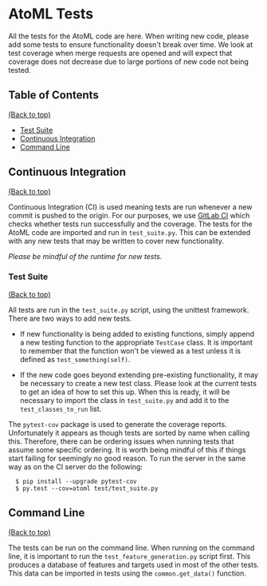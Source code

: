# AtoML Tests

All the tests for the AtoML code are here. When writing new code, please add some tests to ensure functionality doesn't break over time. We look at test coverage when merge requests are opened and will expect that coverage does not decrease due to large portions of new code not being tested.

## Table of Contents

[(Back to top)](#atoml-tests)

-   [Test Suite](#test-suite)
-   [Continuous Integration](#continuous-integration)
-   [Command Line](#command-line)

## Continuous Integration

[(Back to top)](#atoml-tests)

Continuous Integration (CI) is used meaning tests are run whenever a new commit is pushed to the origin. For our purposes, we use [GitLab CI](https://docs.gitlab.com/ce/ci/) which checks whether tests run successfully and the coverage. The tests for the AtoML code are imported and run in `test_suite.py`. This can be extended with any new tests that may be written to cover new functionality.

_Please be mindful of the runtime for new tests._

### Test Suite

[(Back to top)](#atoml-tests)

All tests are run in the `test_suite.py` script, using the unittest framework. There are two ways to add new tests.

-   If new functionality is being added to existing functions, simply append a new testing function to the appropriate `TestCase` class. It is important to remember that the function won't be viewed as a test unless it is defined as `test_something(self)`.

-   If the new code goes beyond extending pre-existing functionality, it may be necessary to create a new test class. Please look at the current tests to get an idea of how to set this up. When this is ready, it will be necessary to import the class in `test_suite.py` and add it to the `test_classes_to_run` list.

The `pytest-cov` package is used to generate the coverage reports. Unfortunately it appears as though tests are sorted by name when calling this. Therefore, there can be ordering issues when running tests that assume some specific ordering. It is worth being mindful of this if things start failing for seemingly no good reason. To run the server in the same way as on the CI server do the following:

```shell
  $ pip install --upgrade pytest-cov
  $ py.test --cov=atoml test/test_suite.py
```

## Command Line

[(Back to top)](#atoml-tests)

The tests can be run on the command line. When running on the command line, it is important to run the `test_feature_generation.py` script first. This produces a database of features and targets used in most of the other tests. This data can be imported in tests using the `common.get_data()` function.

